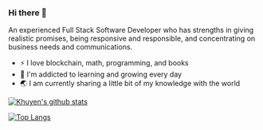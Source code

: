 ### Hi there 👋
An experienced Full Stack Software Developer who has strengths in giving realistic promises, being responsive and responsible, and concentrating on business needs and communications.

- :zap: I love blockchain, math, programming, and books
- 🌱 I'm addicted to learning and growing every day
- 🌏 I am currently sharing a little bit of my knowledge with the world

[![Khuyen's github stats](https://github-readme-stats.vercel.app/api?username=Gen0106&count_private=true&show_icons=true&theme=radical&hide_rank=false)](https://github.com/anuraghazra/github-readme-stats)

[![Top Langs](https://github-readme-stats.vercel.app/api/top-langs/?username=Gen0106)](https://github.com/anuraghazra/github-readme-stats)
<!--
**Gen0106/Gen0106** is a ✨ _special_ ✨ repository because its `README.md` (this file) appears on your GitHub profile.

Here are some ideas to get you started:

- 🔭 I’m currently working on ...
- 🌱 I’m currently learning ...
- 👯 I’m looking to collaborate on ...
- 🤔 I’m looking for help with ...
- 💬 Ask me about ...
- 📫 How to reach me: ...
- 😄 Pronouns: ...
- ⚡ Fun fact: ...
-->
